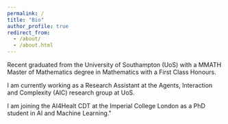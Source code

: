 ```yaml
---
permalink: /
title: "Bio"
author_profile: true
redirect_from: 
  - /about/
  - /about.html
---
```


Recent graduated from the University of Southampton (UoS) with a MMATH Master of Mathematics degree in Mathematics with a First Class Honours. 

I am currently working as a Research Assistant at the Agents, Interaction and Complexity (AIC) research group at UoS. 

I am joining the AI4Healt CDT at the Imperial College London as a PhD student in AI and Machine Learning."
